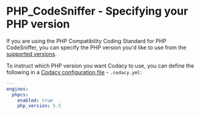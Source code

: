 # PHP_CodeSniffer - Specifying your PHP version

If you are using the PHP Compatibility Coding Standard for PHP CodeSniffer, you can specify the PHP version you'd like to use from the [supported versions](https://github.com/wimg/PHPCompatibility#sniffing-your-code-for-compatibility-with-specific-php-versions).

To instruct which PHP version you want Codacy to use, you can define the following in a [Codacy configuration file](/hc/en-us/articles/115002130625-Codacy-Configuration-File) - ```.codacy.yml```:

```yaml
---
engines:
  phpcs:
    enabled: true
    php_version: 5.5
```
